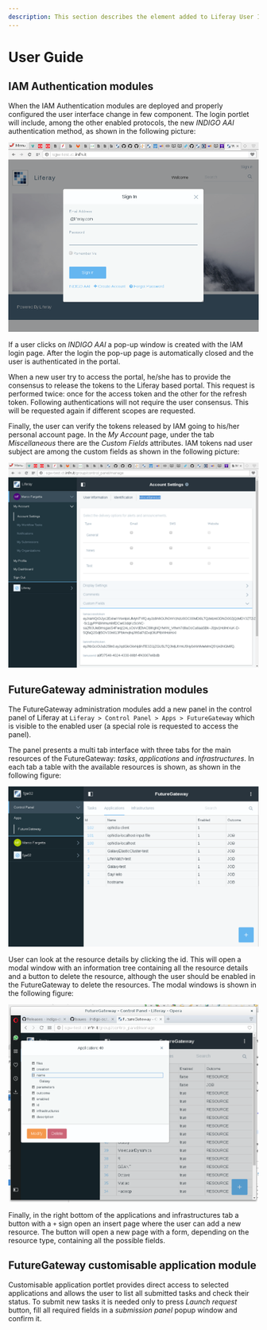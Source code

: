 ```yaml
---
description: This section describes the element added to Liferay User Interface from the point of view of the user.
---
```


# User Guide

## IAM Authentication modules

When the IAM Authentication modules are deployed and properly configured the user interface change in few component. The login portlet
will include, among the other enabled protocols, the new *INDIGO AAI* authentication method, as shown in the following picture:

![Login portlet with INDIGO AAI authentication](img/LogIn.png)


If a user clicks on *INDIGO AAI* a pop-up window is created with the IAM login page. After the login the pop-up page
is automatically closed and the user is authenticated in the portal.

When a new user try to access the portal, he/she has to provide the consensus to release the tokens to the Liferay
based portal. This request is performed twice: once for the access token and the other for the refresh token.
Following authentications will not require the user consensus. This will be requested again if different scopes are requested.

Finally, the user can verify the tokens released by IAM going to his/her personal account page. In the *My Account* page,
under the tab *Miscellaneous* there are the *Custom Fields* attributes. IAM tokens nad user subject are among the custom fields
as shown in the following picture:

![INDIGO AAI tokens](img/CustField.png)




## FutureGateway administration modules

The FutureGateway administration modules add a new panel in the control panel of Liferay at `Liferay > Control Panel > Apps > FutureGateway` which
is visible to the enabled user (a special role is requested to access the panel).

The panel presents a multi tab interface with three tabs for the main resources of the FutureGateway: *tasks*, *applications* and *infrastructures*.
In each tab a table with the available resources is shown, as shown in the following figure:

![FG applications](img/FGapplications.png)


User can look at the resource details by clicking the id. This will open a modal window with an information tree containing all the resource details
and a button to delete the resource, although the user should be enabled in the FutureGateway to delete the resources. The modal windows is shown
in the following figure:

![FG application details](img/FGapplicationsdetails.png)

Finally, in the right bottom of the applications and infrastructures tab a button with a `+` sign open an insert page where the user can
add a new resource. The button will open a new page with a form, depending on the resource type, containing all the possible fields.


## FutureGateway customisable application module

Customisable application portlet provides direct access to selected applications and allows the user to list all submitted tasks and check their status.
To submit new tasks it is needed only to press *Launch request* button, fill all required fields in a *submission panel* popup window and confirm it.

